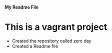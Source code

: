 **My Readme File**
# This is a vagrant project
* Created the repository called zero day
* Created a Readme file

